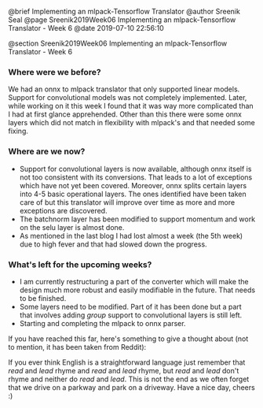 @brief Implementing an mlpack-Tensorflow Translator
@author Sreenik Seal
@page Sreenik2019Week06 Implementing an mlpack-Tensorflow Translator - Week 6
@date 2019-07-10 22:56:10

@section Sreenik2019Week06 Implementing an mlpack-Tensorflow Translator - Week 6

### Where were we before?
We had an onnx to mlpack translator that only supported linear models. Support for convolutional models was not completely implemented. Later, while working on it this week I found that it was way more complicated than I had at first glance apprehended.
Other than this there were some onnx layers which did not match in flexibility with mlpack's and that needed some fixing.
### Where are we now?
- Support for convolutional layers is now available, although onnx itself is not too consistent with its conversions. That leads to a lot of exceptions which have not yet been covered. Moreover, onnx splits certain layers into 4-5 basic operational layers. The ones identified have been taken care of but this translator will improve over time as more and more exceptions are discovered. 
- The batchnorm layer has been modified to support momentum and work on the selu layer is almost done.
- As mentioned in the last blog I had lost almost a week (the 5th week) due to high fever and that had slowed down the progress.
### What's left for the upcoming weeks?
- I am currently restructuring a part of the converter which will make the design much more robust and easily modifiable in the future. That needs to be finished.
- Some layers need to be modified. Part of it has been done but a part that involves adding *group* support to convolutional layers is still left.
- Starting and completing the mlpack to onnx parser.

If you have reached this far, here's something to give a thought about (not to mention, it has been taken from Reddit):

If you ever think English is a straightforward language just remember that *read* and *lead* rhyme and *read* and *lead* rhyme, but *read* and *lead* don't rhyme and neither do *read* and *lead*. This is not the end as we often forget that we drive on a parkway and park on a driveway. Have a nice day, cheers :)
